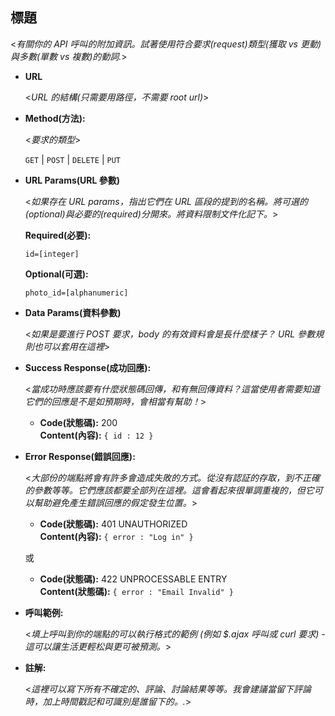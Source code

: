 ## **標題**

<_有關你的 API 呼叫的附加資訊。試著使用符合要求(request)類型(獲取 vs 更動)與多數(單數 vs 複數)的動詞._>

- **URL**

  <_URL 的結構(只需要用路徑，不需要 root url)_>

- **Method(方法):**

  <_要求的類型_>

  `GET` | `POST` | `DELETE` | `PUT`

- **URL Params(URL 參數)**

  <_如果存在 URL params，指出它們在 URL 區段的提到的名稱。將可選的(optional)與必要的(required)分開來。將資料限制文件化記下。_>

  **Required(必要):**

  `id=[integer]`

  **Optional(可選):**

  `photo_id=[alphanumeric]`

- **Data Params(資料參數)**

  <_如果是要進行 POST 要求，body 的有效資料會是長什麼樣子？ URL 參數規則也可以套用在這裡_>

- **Success Response(成功回應):**

  <_當成功時應該要有什麼狀態碼回傳，和有無回傳資料？這當使用者需要知道它們的回應是不是如預期時，會相當有幫助！_>

  - **Code(狀態碼):** 200 <br />
    **Content(內容):** `{ id : 12 }`

- **Error Response(錯誤回應):**

  <_大部份的端點將會有許多會造成失敗的方式。從沒有認証的存取，到不正確的參數等等。它們應該都要全部列在這裡。這會看起來很單調重複的，但它可以幫助避免產生錯誤回應的假定發生位置。_>

  - **Code(狀態碼):** 401 UNAUTHORIZED <br />
    **Content(內容):** `{ error : "Log in" }`

  或

  - **Code(狀態碼):** 422 UNPROCESSABLE ENTRY <br />
    **Content(狀態碼):** `{ error : "Email Invalid" }`

- **呼叫範例:**

  <_填上呼叫到你的端點的可以執行格式的範例 (例如 $.ajax 呼叫或 curl 要求) - 這可以讓生活更輕松與更可被預測。_>

- **註解:**

  <_這裡可以寫下所有不確定的、評論、討論結果等等。我會建議當留下評論時，加上時間戳記和可識別是誰留下的。._>
